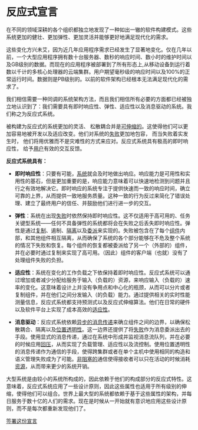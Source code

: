 # 反应式宣言

在不同的领域深耕的各个组织都独立地发现了一种如出一辙的软件构建模式。这些系统更加的健壮、更加弹性、更加灵活并能够更好地满足现代化的需求。

这些变化方兴未艾，因为近几年应用程序需求已经发生了显著地变化。仅在几年以前，一个大型应用程序拥有数十台服务器、数秒的响应时间、数小时的维护时间以及GB级别的数据。而现在的应用程序被部署到了所有形态上,从移动设备到运行着数以千计的多核心处理器的云端集群。用户期望毫秒级的响应时间以及100%的正常运行时间。数据则是PB级别的。以前的软件架构已经根本无法满足现代化的需求了。

我们相信需要一种同调的系统架构方法，而且我们相信所有必要的方面都已经被独立地认识到了：我们需要具有即时响应性、弹性、适应性以及消息驱动的系统。我们称之为反应式系统。

被构建为反应式的系统更加的灵活、 松散耦合并是[可伸缩的](/glossary.zh-cn#可伸缩性)。这使得他们可以更加容易地被开发以及适应改变。他们对系统的[失败](/glossary.zh-cn#失败)更加地包容， 而当失败着实发生时， 他们将用优雅而不是灾难性的方式来应对。反应式系统具有极高的即时响应性， 给予[用户](/glossary.zh-cn#用户)有效的交互反馈。

**反应式系统具有：**

* **即时响应性**：只要有可能，[系统](/glossary.zh-cn#系统)就会及时地做出响应。响应能力是可用性和实用性的基石，但是更加重要的是，响应能力意味着可以快速地检测到问题并且行之有效地解决它。即时响应的系统专注于提供快速而一致的响应时间，确立可靠的上界，从而提供一致地服务质量。这种一致的行为反过来简化了错误处理、建立了最终用户的信任、并鼓励他们进行进一步的交互。

* **弹性**：系统在出现[失败](glossary.zh-cn#失败)时依然保持即时响应性。这不仅适用于高可用的、任务关键型系统——任何不具备弹性的系统都将会在失败之后丢失即时响应性。弹性是通过[复制](/glossary.zh-cn#复制)、遏制、[隔离](/#glossary.zh-cn#隔离)以及[委派](/glossary.zh-cn#委派)来实现的。失败被包含在了每个[组件](/glossary.zh-cn#隔离)内部，和其他组件相互隔离，从而确保了系统的各个部分能够在不危及整个系统的情况下失败和恢复。每个组件的恢复都被委派给了另一个（外部的）组件，并在必要时通过复制来实现了高可用。（因此）组件的客户端（也就）没有了处理组件失败的负担。

* **适应性**：系统在变化的工作负载之下依保持着即时响应性。反应式系统可以通过增加或者减少分配给服务于输入（负载的）资源，来响应输入（负载的）速率的变化。这意味着设计上并没有争用点和中心化的瓶颈，从而可以分片或者复制组件，并在他们之间分发输入（的负载）能力。通过提供相关的实时性能测量信息，反应式系统都支持预测式以及反应式伸缩算法。他们在日常的硬件以及软件平台上实现了成本高效的[适应性](/glossary.zh-cn#适应性)。

* **消息驱动**：反应式系统依赖[异步的](/glossary.zh-cn#异步的)[消息传递](/glossary.zh-cn#消息驱动)来确立组件之间的边界，以确保松散耦合、隔离以及[位置透明性](/glossary.zh-cn#位置透明性)。这一边界还提供了将[失败](/glossary.zh-cn#失败)作为消息委派出去的手段。使用显式的消息传递，通过在系统中形成并监视消息流队列，并在必要的时候应用[回压](/glossary.zh-cn#回压)，从而实现了负载管理、适应性以及流控制。使用位置透明性的消息传递作为通信的手段，使得跨集群或者在单个主机中使用相同的构造和语义管理失败成为了可能。[非阻塞的](/glossary.zh-cn#非阻塞的)通信使得接收者可以只在活动的时候消耗[资源](/glossary.zh-cn#资源)，从而带来更少的系统开销。

大型系统是由较小的系统所构成的，因此依赖于他们的构成部分的反应式特性。这意味着，反应式系统应用了一些设计原则，因此这些属性也适用于所有级别的伸缩，使得他们可以组合。世界上最大型的系统都依赖于基于这些属性的架构，并每日服务于数十亿的人们的需求。现在是时候从一开始就有意识地应用这些设计原则，而不是每次都重新发现他们了。

[签署这份宣言](http://www.reactivemanifesto.org/#sign-button)

